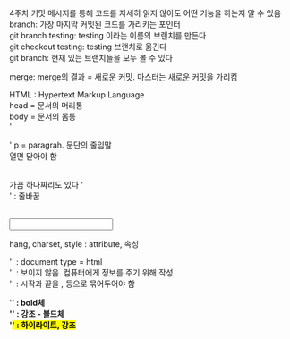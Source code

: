 4주차 
커밋 메시지를 통해 코드를 자세히 읽지 않아도 어떤 기능을 하는지 알 수 있음 <br/>
branch: 가장 마지막 커밋된 코드를 가리키는 포인터<br/>
    git branch testing: testing 이라는 이름의 브랜치를 만든다<br/>
    git checkout testing: testing 브랜치로 옮긴다<br/>
    git branch: 현재 있는 브랜치들을 모두 볼 수 있다<br/>

merge: merge의 결과 = 새로운 커밋. 마스터는 새로운 커밋을 가리킴 <br/>


HTML : Hypertext Markup Language<br/>
head = 문서의 머리통<br/>
body = 문서의 몸통<br/>
'<p>' p = paragrah. 문단의 줄임말<br/>
    열면 닫아야 함 </p><br/>
    가끔 하나짜리도 있다 '<br/>' : 줄바꿈 </p><br/>
    <input place holder = "또 이렇게" ><br/>

hang, charset, style : attribute, 속성<br/>

'<!DOCTYPE html>' : document type = html<br/>
'<head>' : 보이지 않음. 컴퓨터에게 정보를 주기 위해 작성<br/>
'<body>' : 시작과 끝을 <head>, <body> 등으로 묶어두어야 함<br/>

'<b>' : bold체<br/>
'<strong>' : 강조 - 볼드체<br/>
'<mark>' : 하이라이트, 강조<br/>

